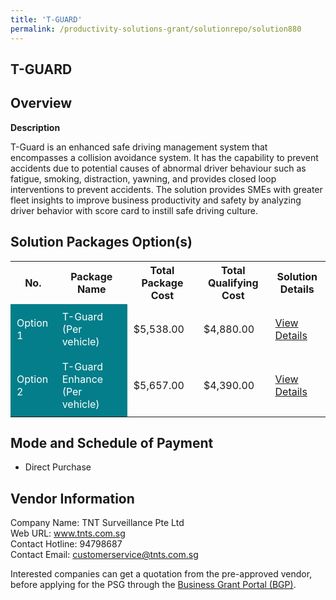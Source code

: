 ```yaml
---
title: 'T-GUARD'
permalink: /productivity-solutions-grant/solutionrepo/solution880
---
```


## T-GUARD

## Overview

**Description**

T-Guard is an enhanced safe driving management system that encompasses a collision avoidance system. It has the capability to prevent accidents due to potential causes of abnormal driver behaviour such as fatigue, smoking, distraction, yawning, and provides closed loop interventions to prevent accidents. The solution provides SMEs with greater fleet insights to improve business productivity and safety by analyzing driver behavior with score card to instill safe driving culture.

## Solution Packages Option(s)

<table>
<tr>
<th><b>No.</b></th>
<th><b>Package Name</b></th>
<th><b>Total Package Cost</b></th>
<th><b>Total Qualifying Cost</b></th>
<th><b>Solution Details</b></th>
</tr>
<tr>
<td style='padding: 10px; background-color: #037E8A; color: #FFFFFF;'>Option 1</td>
<td style='padding: 10px; background-color: #037E8A; color: #FFFFFF;'>T-Guard (Per vehicle)</td>
<td style='padding: 10px;'>$5,538.00</td>
<td style='padding: 10px;'>$4,880.00</td>
<td style='padding: 10px;'><a href='/images/psg/TNT_20220398_Desensitised_Annex_3_Part_1.pdf' target='_blank'>View Details</a></td>
</tr>
<tr>
<td style='padding: 10px; background-color: #037E8A; color: #FFFFFF;'>Option 2</td>
<td style='padding: 10px; background-color: #037E8A; color: #FFFFFF;'>T-Guard Enhance (Per vehicle)</td>
<td style='padding: 10px;'>$5,657.00</td>
<td style='padding: 10px;'>$4,390.00</td>
<td style='padding: 10px;'><a href='/images/psg/TNT_20220398_Desensitised_Annex_3_Part_2.pdf' target='_blank'>View Details</a></td>
</tr>
</table>

## Mode and Schedule of Payment

 - Direct Purchase

## Vendor Information

 Company Name: TNT Surveillance Pte Ltd<br>Web URL: www.tnts.com.sg <br>Contact Hotline: 94798687 <br>Contact Email: customerservice@tnts.com.sg <br>

Interested companies can get a quotation from the pre-approved vendor, before applying for the PSG through the <a href='https://www.businessgrants.gov.sg/' target='_blank' rel='noopener'>Business Grant Portal (BGP)</a>.

<script src="/jquery/resize-tables.js"></script>
